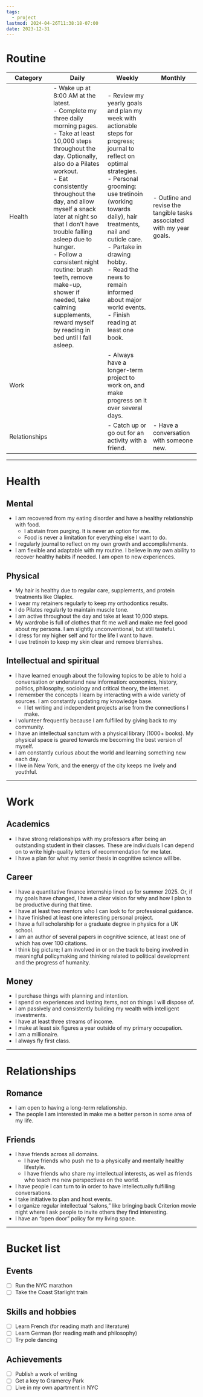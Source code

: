 ```yaml
---
tags:
  - project
lastmod: 2024-04-26T11:38:18-07:00
date: 2023-12-31
---
```

# Routine

| Category      | Daily                                                                                                                                                                                                                                                                                                                                                                                                                                                                                          | Weekly                                                                                                                                                                                                                                                                                                                                                                   | Monthly                                                                |
| ------------- | ---------------------------------------------------------------------------------------------------------------------------------------------------------------------------------------------------------------------------------------------------------------------------------------------------------------------------------------------------------------------------------------------------------------------------------------------------------------------------------------------- | ------------------------------------------------------------------------------------------------------------------------------------------------------------------------------------------------------------------------------------------------------------------------------------------------------------------------------------------------------------------------ | ---------------------------------------------------------------------- |
| Health        | - Wake up at 8:00 AM at the latest.<br>- Complete my three daily morning pages.<br> - Take at least 10,000 steps throughout the day. Optionally, also do a Pilates workout.<br>- Eat consistently throughout the day, and allow myself a snack later at night so that I don’t have trouble falling asleep due to hunger.<br>- Follow a consistent night routine: brush teeth, remove make-up, shower if needed, take calming supplements, reward myself by reading in bed until I fall asleep. | - Review my yearly goals and plan my week with actionable steps for progress; journal to reflect on optimal strategies.<br> - Personal grooming: use tretinoin (working towards daily), hair treatments, nail and cuticle care. <br> - Partake in drawing hobby.<br>- Read the news to remain informed about major world events. <br>- Finish reading at least one book. | - Outline and revise the tangible tasks associated with my year goals. |
| Work          |                                                                                                                                                                                                                                                                                                                                                                                                                                                                                                | - Always have a longer-term project to work on, and make progress on it over several days.                                                                                                                                                                                                                                                                               |                                                                        |
| Relationships |                                                                                                                                                                                                                                                                                                                                                                                                                                                                                                | - Catch up or go out for an activity with a friend.                                                                                                                                                                                                                                                                                                                      | - Have a conversation with someone new.                                |


---
# Health

## Mental

- I am recovered from my eating disorder and have a healthy relationship with food.
	- I abstain from purging. It is never an option for me.
	- Food is never a limitation for everything else I want to do.
- I regularly journal to reflect on my own growth and accomplishments.
- I am flexible and adaptable with my routine. I believe in my own ability to recover healthy habits if needed. I am open to new experiences.
## Physical

- My hair is healthy due to regular care, supplements, and protein treatments like Olaplex.
- I wear my retainers regularly to keep my orthodontics results.
- I do Pilates regularly to maintain muscle tone.
- I am active throughout the day and take at least 10,000 steps.
- My wardrobe is full of clothes that fit me well and make me feel good about my persona. I am slightly unconventional, but still tasteful.
- I dress for my higher self and for the life I want to have.
- I use tretinoin to keep my skin clear and remove blemishes.

## Intellectual and spiritual

- I have learned enough about the following topics to be able to hold a conversation or understand new information: economics, history, politics, philosophy, sociology and critical theory, the internet.
- I remember the concepts I learn by interacting with a wide variety of sources. I am constantly updating my knowledge base.
	- I let writing and independent projects arise from the connections I make.
- I volunteer frequently because I am fulfilled by giving back to my community.
- I have an intellectual sanctum with a physical library (1000+ books). My physical space is geared towards me becoming the best version of myself.
- I am constantly curious about the world and learning something new each day.
- I live in New York, and the energy of the city keeps me lively and youthful. 

---
# Work

## Academics

- I have strong relationships with my professors after being an outstanding student in their classes. These are individuals I can depend on to write high-quality letters of recommendation for me later.
- I have a plan for what my senior thesis in cognitive science will be.

## Career

- I have a quantitative finance internship lined up for summer 2025. Or, if my goals have changed, I have a clear vision for why and how I plan to be productive during that time.
- I have at least two mentors who I can look to for professional guidance.
- I have finished at least one interesting personal project.
- I have a full scholarship for a graduate degree in physics for a UK school.
- I am an author of several papers in cognitive science, at least one of which has over 100 citations. 
- I think big picture; I am involved in or on the track to being involved in meaningful policymaking and thinking related to political development and the progress of humanity.

## Money

- I purchase things with planning and intention.
- I spend on experiences and lasting items, not on things I will dispose of.
- I am passively and consistently building my wealth with intelligent investments.
- I have at least three streams of income.
- I make at least six figures a year outside of my primary occupation.
- I am a millionaire. 
- I always fly first class.

---
# Relationships

## Romance

- I am open to having a long-term relationship.
- The people I am interested in make me a better person in some area of my life.

## Friends
- I have friends across all domains.
	- I have friends who push me to a physically and mentally healthy lifestyle.
	- I have friends who share my intellectual interests, as well as friends who teach me new perspectives on the world.
- I have people I can turn to in order to have intellectually fulfilling conversations.
- I take initiative to plan and host events.
- I organize regular intellectual “salons,” like bringing back Criterion movie night where I ask people to invite others they find interesting.
- I have an “open door” policy for my living space.

---
# Bucket list

## Events

- [ ] Run the NYC marathon
- [ ] Take the Coast Starlight train 

## Skills and hobbies
- [ ] Learn French (for reading math and literature)
- [ ] Learn German (for reading math and philosophy)
- [ ] Try pole dancing

## Achievements
- [ ] Publish a work of writing
- [ ] Get a key to Gramercy Park
- [ ] Live in my own apartment in NYC